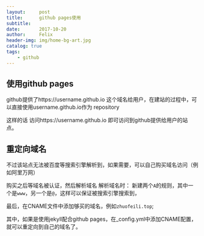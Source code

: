 ```yaml
---
layout:     post
title:      github pages使用
subtitle:
date:       2017-10-20
author:     Felix
header-img: img/home-bg-art.jpg
catalog: true
tags:
    - github
---
```


## 使用github pages
github提供了https://username.github.io  这个域名给用户，在建站的过程中，可以直接使用username.github.io作为 repository

这样的话 访问https://username.github.io  即可访问到github提供给用户的站点。

## 重定向域名
不过该站点无法被百度等搜索引擎解析到，如果需要，可以自己购买域名访问（例如阿里万网）

购买之后等域名被认证，然后解析域名
解析域名时：
新建两个`A`的规则，其中一个是`www`，另一个是`@`，这样可以保证被搜索引擎搜索到，

最后，在CNAME文件中添加够买的域名，例如`zhuofeili.top`;

其中，如果是使用jekyll配合github pages，在_config.yml中添加CNAME配置，就可以重定向到自己的域名了。



